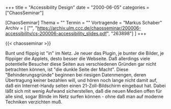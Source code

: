 +++
title = "Accessibility Design"
date = "2000-06-05"
categories = ["ChaosSeminar"]

[ChaosSeminar]
Thema = ""
Termin = ""
Vortragende = "Markus Schaber"
Archiv = [
	["", "https://archiv.ulm.ccc.de/chaosseminar/200006-accessibility/cs-200006-accessibility_slides.pdf", "263898"]
	]
+++

{{< chaosseminar >}}

Bunt und flippig ist "in" im Netz. Je neuer das Plugin, je bunter die Bilder, je flippiger die Applets, desto besser die Webseite. Daß allerdings viele potentielle Besucher diese Seiten aus verschiedenen Gründen gar nicht betrachten können, ist "die dunkle Seite der Macht". Diese "Behinderungsgründe" beginnen bei riesigen Datenmengen, deren Übertragung keiner bezahlen will, und hören noch lange nicht damit auf, daß ein Internet-Handy selten einen 21-Zoll-Bildschirm eingebaut hat. Dabei läßt sich mit wenig Aufwand sicherstellen, daß die neuen Medien offen für alle sind, sogar Blinde im Netz surfen können - ohne daß man auf moderne Techniken verzichten muß.
